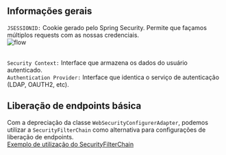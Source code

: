 ## Informações gerais
`JSESSIONID:` Cookie gerado pelo Spring Security. Permite que façamos múltiplos requests com as nossas credenciais. <br>
![flow](https://user-images.githubusercontent.com/80921933/194652133-4a70471f-c76d-4f86-ad36-0684d3244189.png) <br><br>


`Security Context:` Interface que armazena os dados do usuário autenticado. <br>
`Authentication Provider:` Interface que identica o serviço de autenticação (LDAP, OAUTH2, etc).

## Liberação de endpoints básica
Com a depreciação da classe `WebSecurityConfigurerAdapter`, podemos utilizar a `SecurityFilterChain` como alternativa para configurações de liberação de endpoints.<br>
<a href="https://github.com/azl6/eazybytes-spring-security/blob/main/section2/springsecsection2latest/src/main/java/com/eazybytes/config/ProjectSecurityConfig.java" target="_blank">Exemplo de utilização do SecurityFilterChain</a>
